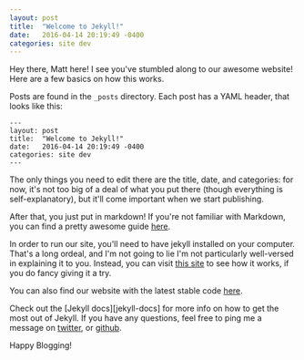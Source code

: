 ```yaml
---
layout: post
title:  "Welcome to Jekyll!"
date:   2016-04-14 20:19:49 -0400
categories: site dev
---
```


Hey there, Matt here! I see you've stumbled along to our awesome website! Here are a few basics on how this works.

Posts are found in the `_posts` directory. Each post has a YAML header, that looks like this:
```
---
layout: post
title:  "Welcome to Jekyll!"
date:   2016-04-14 20:19:49 -0400
categories: site dev
---
```
The only things you need to edit there are the title, date, and categories: for now, it's not too big of a deal of what you put there (though everything is self-explanatory), but it'll come important when we start publishing.

After that, you just put in markdown! If you're not familiar with Markdown, you can find a pretty awesome guide [here](https://github.com/adam-p/markdown-here/wiki/Markdown-Cheatsheet).

In order to run our site, you'll need to have jekyll installed on your computer. That's a long ordeal, and I'm not going to lie I'm not particularly well-versed in explaining it to you. Instead, you can visit [this site](http://jekyllrb.com/docs/home) to see how it works, if you do fancy giving it a try.

You can also find our website with the latest stable code [here](http://matthewwang.me/shadblog).

Check out the [Jekyll docs][jekyll-docs] for more info on how to get the most out of Jekyll. If you have any questions, feel free to ping me a message on [twitter](http://twitter.com/malsf21), or [github](http://github.com/malsf21).

Happy Blogging!
